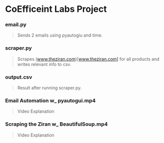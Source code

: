# CoEfficeint Labs Project
### email.py
> Sends 2 emails using pyautogiu and time.
### scraper.py
> Scrapes (www.theziran.com)[www.theziran.com] for all products and writes relevant info to csv.
### output.csv
> Result after running scraper.py.
### Email Automation w_ pyautogui.mp4
> Video Explanation
### Scraping the Ziran w_ BeautifulSoup.mp4
> Video Explanation
